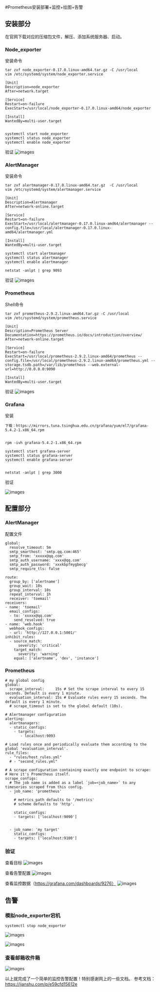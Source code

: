#Prometheus安装部署+监控+绘图+告警


## 安装部分
在官网下载对应的压缩包文件，解压、添加系统服务器、启动。

### Node_exporter
安装命令

```
tar zxf node_exporter-0.17.0.linux-amd64.tar.gz -C /usr/local
vim /etc/systemd/system/node_exporter.service 

[Unit]
Description=node_exporter
After=network.target

[Service]
Restart=on-failure
ExecStart=/usr/local/node_exporter-0.17.0.linux-amd64/node_exporter

[Install]
WantedBy=multi-user.target


systemctl start node_exporter
systemctl status node_exporter
systemctl enable node_exporter
```

验证
![images](./prometheus/01.png)

### AlertManager

安装命令

```
tar zxf alertmanager-0.17.0.linux-amd64.tar.gz  -C /usr/local
vim /etc/systemd/system/alertmanager.service

[Unit]
Description=Alertmanager
After=network-online.target

[Service]
Restart=on-failure
ExecStart=/usr/local/alertmanager-0.17.0.linux-amd64/alertmanager --config.file=/usr/local/alertmanager-0.17.0.linux-amd64/alertmanager.yml

[Install]
WantedBy=multi-user.target

systemctl start alertmanager
systemctl status alertmanager
systemctl enable alertmanager

netstat -anlpt | grep 9093

```

验证
![images](./prometheus/02.png)


### Prometheus

Shell命令

```
tar zxf prometheus-2.9.2.linux-amd64.tar.gz -C /usr/local
vim /etc/systemd/system/prometheus.service
 
[Unit]
Description=Prometheus Server
Documentation=https://prometheus.io/docs/introduction/overview/
After=network-online.target

[Service]
Restart=on-failure
ExecStart=/usr/local/prometheus-2.9.2.linux-amd64/prometheus --config.file=/usr/local/prometheus-2.9.2.linux-amd64/prometheus.yml --storage.tsdb.path=/var/lib/prometheus --web.external-url=http://0.0.0.0:9090

[Install]
WantedBy=multi-user.target

```


验证
![images](./prometheus/03.png)



### Grafana

安装

```
下载：https://mirrors.tuna.tsinghua.edu.cn/grafana/yum/el7/grafana-5.4.2-1.x86_64.rpm


rpm -ivh grafana-5.4.2-1.x86_64.rpm

systemctl start grafana-server
systemctl status grafana-server
systemctl enable grafana-server


netstat -anlpt | grep 3000
```


验证

![images](./prometheus/06.png)


## 配置部分

### AlertManager

配置文件

```
global:
  resolve_timeout: 5m
  smtp_smarthost: 'smtp.qq.com:465'
  smtp_from: 'xxxxx@qq.com'
  smtp_auth_username: 'xxxx@qq.com'
  smtp_auth_password: 'xxxkbpfmygbecg'
  smtp_require_tls: false

route:
  group_by: ['alertname']
  group_wait: 10s
  group_interval: 10s
  repeat_interval: 1h
  receiver: 'toemail'
receivers:
- name: 'toemail'
  email_configs:
  - to: 'xxxxx@qq.com'
    send_resolved: true
- name: 'web.hook'
  webhook_configs:
  - url: 'http://127.0.0.1:5001/'
inhibit_rules:
  - source_match:
      severity: 'critical'
    target_match:
      severity: 'warning'
    equal: ['alertname', 'dev', 'instance']

```

### Prometheus

```
# my global config
global:
  scrape_interval:     15s # Set the scrape interval to every 15 seconds. Default is every 1 minute.
  evaluation_interval: 15s # Evaluate rules every 15 seconds. The default is every 1 minute.
  # scrape_timeout is set to the global default (10s).

# Alertmanager configuration
alerting:
  alertmanagers:
  - static_configs:
    - targets:
       - localhost:9093

# Load rules once and periodically evaluate them according to the global 'evaluation_interval'.
rule_files:
  - "rules/host_rules.yml"
  # - "second_rules.yml"

# A scrape configuration containing exactly one endpoint to scrape:
# Here it's Prometheus itself.
scrape_configs:
  # The job name is added as a label `job=<job_name>` to any timeseries scraped from this config.
  - job_name: 'prometheus'

    # metrics_path defaults to '/metrics'
    # scheme defaults to 'http'.

    static_configs:
    - targets: ['localhost:9090']


  - job_name: 'my target'
    static_configs:
    - targets: ['localhost:9100']

```

### 验证

查看目标
![images](./prometheus/04.png)

查看告警配置
![images](./prometheus/05.png)

查看监控数据（https://grafana.com/dashboards/9276）
![images](./prometheus/07.png)


## 告警
### 模拟node_exporter宕机
`systemctl stop node_exporter`

![images](./prometheus/08.png)

![images](./prometheus/09.png)
### 查看邮箱收件箱
![images](./prometheus/10.png)


以上就完成了一个简单的监控告警配置！特别感谢网上的一些文档。
参考文档：https://jianshu.com/p/e59cfd15612e
